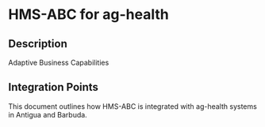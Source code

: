 # HMS-ABC for ag-health

## Description

Adaptive Business Capabilities

## Integration Points

This document outlines how HMS-ABC is integrated with ag-health systems in Antigua and Barbuda.
